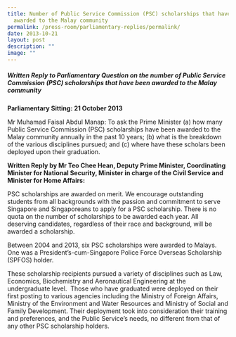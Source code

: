```yaml
---
title: Number of Public Service Commission (PSC) scholarships that have been
  awarded to the Malay community
permalink: /press-room/parliamentary-replies/permalink/
date: 2013-10-21
layout: post
description: ""
image: ""
---
```

##### Written Reply to Parliamentary Question on the number of Public Service Commission (PSC) scholarships that have been awarded to the Malay community

**Parliamentary Sitting: 21 October 2013**

Mr Muhamad Faisal Abdul Manap: To ask the Prime Minister (a) how many Public Service Commission (PSC) scholarships have been awarded to the Malay community annually in the past 10 years; (b) what is the breakdown of the various disciplines pursued; and (c) where have these scholars been deployed upon their graduation.  

**Written Reply by Mr Teo Chee Hean, Deputy Prime Minister, Coordinating Minister for National Security, Minister in charge of the Civil Service and Minister for Home Affairs:**

PSC scholarships are awarded on merit. We encourage outstanding students from all backgrounds with the passion and commitment to serve Singapore and Singaporeans to apply for a PSC scholarship. There is no quota on the number of scholarships to be awarded each year. All deserving candidates, regardless of their race and background, will be awarded a scholarship.

Between 2004 and 2013, six PSC scholarships were awarded to Malays. One was a President’s-cum-Singapore Police Force Overseas Scholarship (SPFOS) holder.

These scholarship recipients pursued a variety of disciplines such as Law, Economics, Biochemistry and Aeronautical Engineering at the undergraduate level.  Those who have graduated were deployed on their first posting to various agencies including the Ministry of Foreign Affairs, Ministry of the Environment and Water Resources and Ministry of Social and Family Development. Their deployment took into consideration their training and preferences, and the Public Service’s needs, no different from that of any other PSC scholarship holders.